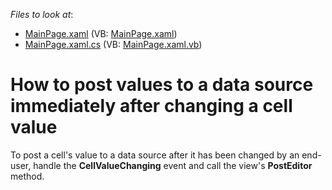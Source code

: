 <!-- default file list -->
*Files to look at*:

* [MainPage.xaml](./CS/ImmediatePostCellValues/MainPage.xaml) (VB: [MainPage.xaml](./VB/ImmediatePostCellValues/MainPage.xaml))
* [MainPage.xaml.cs](./CS/ImmediatePostCellValues/MainPage.xaml.cs) (VB: [MainPage.xaml.vb](./VB/ImmediatePostCellValues/MainPage.xaml.vb))
<!-- default file list end -->
# How to post values to a data source immediately after changing a cell value


<p>To post a cell's value to a data source after it has been changed by an end-user, handle the <strong>CellValueChanging</strong> event and call the view's <strong>PostEditor</strong> method.</p>

<br/>


